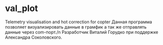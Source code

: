 # val_plot
Telemetry visualisation and hot correction for copter
Данная программа позволяет визуализировать данные в грамфик а так же отправлять данные через com-порт./n
Разработчик Виталий Горудко при поддержке Александра Соколовского. 
